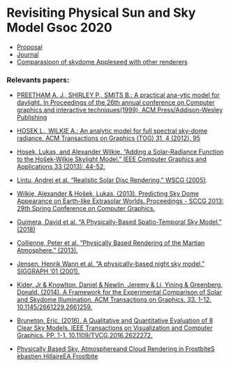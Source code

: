 # Revisiting Physical Sun and Sky Model Gsoc 2020

- [Proposal](https://mororo250.github.io/Gsoc-sun-sky/Gsoc%20proposal)
- [Journal](https://mororo250.github.io/Gsoc-sun-sky/Gsoc%20Journal)
- [Comparasioon of skydome Appleseed with other renderers](https://mororo250.github.io/Gsoc-sun-sky/Appleseed_comparison/appleseed_compare)







### Relevants papers:

- [PREETHAM A. J., SHIRLEY P., SMITS B.: A practical ana-ytic model for daylight. In Proceedings of the 26th annual conference on Computer graphics and interactive techniques(1999), ACM Press/Addison-Wesley Publishing](https://www2.cs.duke.edu/courses/cps124/spring08/assign/07_papers/p91-preetham.pdf)

- [HOSEK L., WILKIE A.: An analytic model for full spectral sky-dome radiance. ACM Transactions on Graphics (TOG) 31, 4 (2012), 95](https://cgg.mff.cuni.cz/projects/SkylightModelling/)

- [Hosek, Lukas, and Alexander Wilkie. “Adding a Solar-Radiance Function to the Hošek-Wilkie Skylight Model.” IEEE Computer Graphics and Applications 33 (2013): 44-52.](https://docksci.com/download/adding-a-solar-radiance-function-to-the-hoek-wilkie-skylight-model_5ade9f32d64ab288fe3b7e35.html)

- [Lintu, Andrei et al. “Realistic Solar Disc Rendering.” WSCG (2005)](chrome-extension://oemmndcbldboiebfnladdacbdfmadadm/https://otik.uk.zcu.cz/bitstream/11025/10955/1/Lintu.pdf).

- [Wilkie, Alexander & Hošek, Lukas. (2013). Predicting Sky Dome Appearance on Earth-like Extrasolar Worlds. Proceedings - SCCG 2013: 29th Spring Conference on Computer Graphics.](https://cgg.mff.cuni.cz/projects/SkylightModelling/)

- [Guimera, David et al. “A Physically-Based Spatio-Temporal Sky Model.” (2018)](https://www.semanticscholar.org/paper/A-Physically-Based-Spatio-Temporal-Sky-Model-Guimera-Gutierrez/84805ce6c1f5ec3becb45cb6825af9bbe7435755)

- [Collienne, Peter et al. “Physically Based Rendering of the Martian Atmosphere.” (2013).](https://www.semanticscholar.org/paper/Physically-Based-Rendering-of-the-Martian-Collienne-Wolff/e71c3683a70f75aedfce3f6bad401e6819d0d713)

- [Jensen, Henrik Wann et al. “A physically-based night sky model.” SIGGRAPH ‘01 (2001).](https://graphics.stanford.edu/~henrik/papers/nightsky/nightsky.pdf)

- [Kider, Jr & Knowlton, Daniel & Newlin, Jeremy & Li, Yining & Greenberg, Donald. (2014). A Framework for the Experimental Comparison of Solar and Skydome Illumination. ACM Transactions on Graphics. 33. 1-12. 10.1145/2661229.2661259.](https://dl.acm.org/doi/abs/10.1145/2661229.2661259) 

- [Bruneton, Eric. (2016). A Qualitative and Quantitative Evaluation of 8 Clear Sky Models. IEEE Transactions on Visualization and Computer Graphics. PP. 1-1. 10.1109/TVCG.2016.2622272. ](https://arxiv.org/pdf/1612.04336.pdf)

- [Physically Based Sky, Atmosphereand Cloud Rendering in FrostbiteS ́ebastien HillaireEA Frostbite](https://media.contentapi.ea.com/content/dam/eacom/frostbite/files/s2016-pbs-frostbite-sky-clouds-new.pdf)


